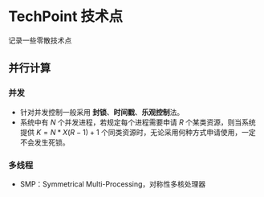 # TechPoint 技术点

记录一些零散技术点

## 并行计算

### 并发

- 针对并发控制一般采用 **封锁**、**时间戳**、**乐观控制**法。
- 系统中有 $N$ 个并发进程，若规定每个进程需要申请 $R$ 个某类资源，则当系统提供 $K=N*X(R-1)+1$ 个同类资源时，无论采用何种方式申请使用，一定不会发生死锁。

### 多线程

- SMP：Symmetrical Multi-Processing，对称性多核处理器

